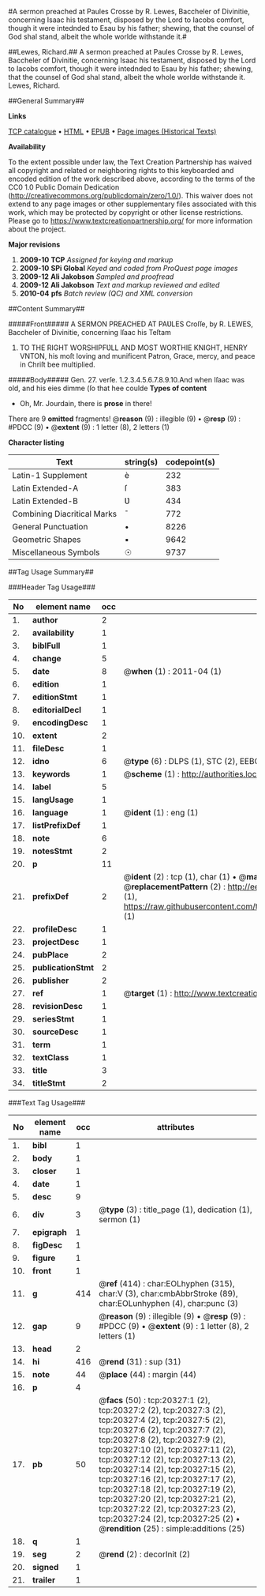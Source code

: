 #A sermon preached at Paules Crosse by R. Lewes, Baccheler of Divinitie, concerning Isaac his testament, disposed by the Lord to Iacobs comfort, though it were intednded to Esau by his father; shewing, that the counsel of God shal stand, albeit the whole worlde withstande it.#

##Lewes, Richard.##
A sermon preached at Paules Crosse by R. Lewes, Baccheler of Divinitie, concerning Isaac his testament, disposed by the Lord to Iacobs comfort, though it were intednded to Esau by his father; shewing, that the counsel of God shal stand, albeit the whole worlde withstande it.
Lewes, Richard.

##General Summary##

**Links**

[TCP catalogue](http://www.ota.ox.ac.uk/tcp/)  • 
[HTML](http://tei.it.ox.ac.uk/tcp/Texts-HTML/free/A05/A05404.html)  • 
[EPUB](http://tei.it.ox.ac.uk/tcp/Texts-EPUB/free/A05/A05404.epub) • 
[Page images (Historical Texts)](https://historicaltexts.jisc.ac.uk/eebo-99854872e)

**Availability**

To the extent possible under law, the Text Creation Partnership has waived all copyright and related or neighboring rights to this keyboarded and encoded edition of the work described above, according to the terms of the CC0 1.0 Public Domain Dedication (http://creativecommons.org/publicdomain/zero/1.0/). This waiver does not extend to any page images or other supplementary files associated with this work, which may be protected by copyright or other license restrictions. Please go to https://www.textcreationpartnership.org/ for more information about the project.

**Major revisions**

1. __2009-10__ __TCP__ *Assigned for keying and markup*
1. __2009-10__ __SPi Global__ *Keyed and coded from ProQuest page images*
1. __2009-12__ __Ali Jakobson__ *Sampled and proofread*
1. __2009-12__ __Ali Jakobson__ *Text and markup reviewed and edited*
1. __2010-04__ __pfs__ *Batch review (QC) and XML conversion*

##Content Summary##

#####Front#####
A SERMON PREACHED AT PAƲLES Croſſe, by R. LEWES, Baccheler of Divinitie, concerning Iſaac his Teſtam
1. TO THE RIGHT WORSHIPFƲLL AND MOST WORTHIE KNIGHT, HENRY VNTON, his moſt loving and munificent Patron, Grace, mercy, and peace in Chriſt bee multiplied.

#####Body#####
Gen. 27. verſe. 1.2.3.4.5.6.7.8.9.10.And when Iſaac was old, and his eies dimme (ſo that hee coulde 
**Types of content**

  * Oh, Mr. Jourdain, there is **prose** in there!

There are 9 **omitted** fragments! 
 @__reason__ (9) : illegible (9)  •  @__resp__ (9) : #PDCC (9)  •  @__extent__ (9) : 1 letter (8), 2 letters (1)

**Character listing**


|Text|string(s)|codepoint(s)|
|---|---|---|
|Latin-1 Supplement|è|232|
|Latin Extended-A|ſ|383|
|Latin Extended-B|Ʋ|434|
|Combining             Diacritical Marks|̄|772|
|General Punctuation|•|8226|
|Geometric Shapes|▪|9642|
|Miscellaneous Symbols|☉|9737|

##Tag Usage Summary##

###Header Tag Usage###

|No|element name|occ|attributes|
|---|---|---|---|
|1.|__author__|2||
|2.|__availability__|1||
|3.|__biblFull__|1||
|4.|__change__|5||
|5.|__date__|8| @__when__ (1) : 2011-04 (1)|
|6.|__edition__|1||
|7.|__editionStmt__|1||
|8.|__editorialDecl__|1||
|9.|__encodingDesc__|1||
|10.|__extent__|2||
|11.|__fileDesc__|1||
|12.|__idno__|6| @__type__ (6) : DLPS (1), STC (2), EEBO-CITATION (1), PROQUEST (1), VID (1)|
|13.|__keywords__|1| @__scheme__ (1) : http://authorities.loc.gov/ (1)|
|14.|__label__|5||
|15.|__langUsage__|1||
|16.|__language__|1| @__ident__ (1) : eng (1)|
|17.|__listPrefixDef__|1||
|18.|__note__|6||
|19.|__notesStmt__|2||
|20.|__p__|11||
|21.|__prefixDef__|2| @__ident__ (2) : tcp (1), char (1)  •  @__matchPattern__ (2) : ([0-9\-]+):([0-9IVX]+) (1), (.+) (1)  •  @__replacementPattern__ (2) : http://eebo.chadwyck.com/downloadtiff?vid=$1&page=$2 (1), https://raw.githubusercontent.com/textcreationpartnership/Texts/master/tcpchars.xml#$1 (1)|
|22.|__profileDesc__|1||
|23.|__projectDesc__|1||
|24.|__pubPlace__|2||
|25.|__publicationStmt__|2||
|26.|__publisher__|2||
|27.|__ref__|1| @__target__ (1) : http://www.textcreationpartnership.org/docs/. (1)|
|28.|__revisionDesc__|1||
|29.|__seriesStmt__|1||
|30.|__sourceDesc__|1||
|31.|__term__|1||
|32.|__textClass__|1||
|33.|__title__|3||
|34.|__titleStmt__|2||


###Text Tag Usage###

|No|element name|occ|attributes|
|---|---|---|---|
|1.|__bibl__|1||
|2.|__body__|1||
|3.|__closer__|1||
|4.|__date__|1||
|5.|__desc__|9||
|6.|__div__|3| @__type__ (3) : title_page (1), dedication (1), sermon (1)|
|7.|__epigraph__|1||
|8.|__figDesc__|1||
|9.|__figure__|1||
|10.|__front__|1||
|11.|__g__|414| @__ref__ (414) : char:EOLhyphen (315), char:V (3), char:cmbAbbrStroke (89), char:EOLunhyphen (4), char:punc (3)|
|12.|__gap__|9| @__reason__ (9) : illegible (9)  •  @__resp__ (9) : #PDCC (9)  •  @__extent__ (9) : 1 letter (8), 2 letters (1)|
|13.|__head__|2||
|14.|__hi__|416| @__rend__ (31) : sup (31)|
|15.|__note__|44| @__place__ (44) : margin (44)|
|16.|__p__|4||
|17.|__pb__|50| @__facs__ (50) : tcp:20327:1 (2), tcp:20327:2 (2), tcp:20327:3 (2), tcp:20327:4 (2), tcp:20327:5 (2), tcp:20327:6 (2), tcp:20327:7 (2), tcp:20327:8 (2), tcp:20327:9 (2), tcp:20327:10 (2), tcp:20327:11 (2), tcp:20327:12 (2), tcp:20327:13 (2), tcp:20327:14 (2), tcp:20327:15 (2), tcp:20327:16 (2), tcp:20327:17 (2), tcp:20327:18 (2), tcp:20327:19 (2), tcp:20327:20 (2), tcp:20327:21 (2), tcp:20327:22 (2), tcp:20327:23 (2), tcp:20327:24 (2), tcp:20327:25 (2)  •  @__rendition__ (25) : simple:additions (25)|
|18.|__q__|1||
|19.|__seg__|2| @__rend__ (2) : decorInit (2)|
|20.|__signed__|1||
|21.|__trailer__|1||
